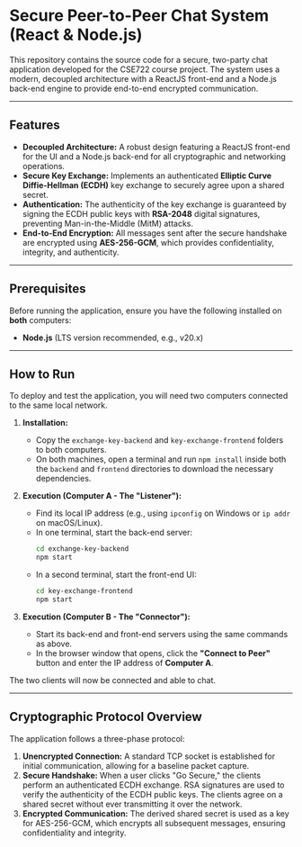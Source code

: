# Secure Peer-to-Peer Chat System (React & Node.js)

This repository contains the source code for a secure, two-party chat application developed for the CSE722 course project. The system uses a modern, decoupled architecture with a ReactJS front-end and a Node.js back-end engine to provide end-to-end encrypted communication.

---

## Features

* **Decoupled Architecture:** A robust design featuring a ReactJS front-end for the UI and a Node.js back-end for all cryptographic and networking operations.
* **Secure Key Exchange:** Implements an authenticated **Elliptic Curve Diffie-Hellman (ECDH)** key exchange to securely agree upon a shared secret.
* **Authentication:** The authenticity of the key exchange is guaranteed by signing the ECDH public keys with **RSA-2048** digital signatures, preventing Man-in-the-Middle (MitM) attacks.
* **End-to-End Encryption:** All messages sent after the secure handshake are encrypted using **AES-256-GCM**, which provides confidentiality, integrity, and authenticity.

---

## Prerequisites

Before running the application, ensure you have the following installed on **both** computers:

* **Node.js** (LTS version recommended, e.g., v20.x)

---

## How to Run

To deploy and test the application, you will need two computers connected to the same local network.

1.  **Installation:**
    * Copy the `exchange-key-backend` and `key-exchange-frontend` folders to both computers.
    * On both machines, open a terminal and run `npm install` inside both the `backend` and `frontend` directories to download the necessary dependencies.

2.  **Execution (Computer A - The "Listener"):**
    * Find its local IP address (e.g., using `ipconfig` on Windows or `ip addr` on macOS/Linux).
    * In one terminal, start the back-end server:
        ```bash
        cd exchange-key-backend
        npm start
        ```
    * In a second terminal, start the front-end UI:
        ```bash
        cd key-exchange-frontend
        npm start
        ```

3.  **Execution (Computer B - The "Connector"):**
    * Start its back-end and front-end servers using the same commands as above.
    * In the browser window that opens, click the **"Connect to Peer"** button and enter the IP address of **Computer A**.

The two clients will now be connected and able to chat.

---

## Cryptographic Protocol Overview

The application follows a three-phase protocol:

1.  **Unencrypted Connection:** A standard TCP socket is established for initial communication, allowing for a baseline packet capture.
2.  **Secure Handshake:** When a user clicks "Go Secure," the clients perform an authenticated ECDH exchange. RSA signatures are used to verify the authenticity of the ECDH public keys. The clients agree on a shared secret without ever transmitting it over the network.
3.  **Encrypted Communication:** The derived shared secret is used as a key for AES-256-GCM, which encrypts all subsequent messages, ensuring confidentiality and integrity.
